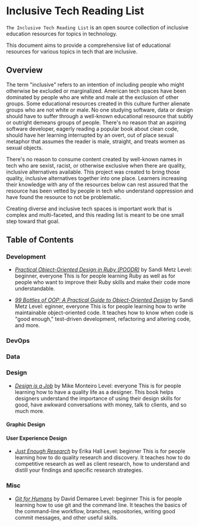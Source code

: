 # Inclusive Tech Reading List

`The Inclusive Tech Reading List` is an open source collection of inclusive education resources for topics in technology.

This document aims to provide a comprehensive list of educational resources for various topics in tech that are inclusive.

## Overview
The term "inclusive" refers to an intention of including people who might otherwise be excluded or marginalized. American tech spaces have been dominated by people who are white and male at the exclusion of other groups. Some educational resources created in this culture further alienate groups who are not white or male. No one studying software, data or design should have to suffer through a well-known educational resource that subtly or outright demeans groups of people. There's no reason that an aspiring software developer, eagerly reading a popular book about clean code, should have her learning interrupted by an overt, out of place sexual metaphor that assumes the reader is male, straight, and treats women as sexual objects.

There's no reason to consume content created by well-known names in tech who are sexist, racist, or otherwise exclusive when there are quality, inclusive alternatives available. This project was created to bring those quality, inclusive alternatives together into one place. Learners increasing their knowledge with any of the resources below can rest assured that the resource has been vetted by people in tech who understand oppression and have found the resource to not be problematic.

Creating diverse and inclusive tech spaces is important work that is complex and multi-faceted, and this reading list is meant to be one small step toward that goal.

## Table of Contents

### Development
- [_Practical Object-Oriented Design in Ruby (POODR)_](https://www.sandimetz.com/products/) by Sandi Metz
Level: beginner, everyone
This is for people learning Ruby as well as for people who want to improve their Ruby skills and make their code more understandable.

- [_99 Bottles of OOP: A Practical Guide to Object-Oriented Design_](https://www.sandimetz.com/products/) by Sandi Metz
Level: eginner, everyone
This is for people learning how to write maintainable object-oriented code. It teaches how to know when code is "good enough," test-driven development, refactoring and altering code, and more.

### DevOps

### Data

### Design
- [_Design is a Job_](https://abookapart.com/products/design-is-a-job) by Mike Monteiro
Level: everyone
This is for people learning how to have a quality life as a designer. This book helps designers understand the importance of using their design skills for good, have awkward conversations with money, talk to clients, and so much more.

#### Graphic Design
#### User Experience Design
- [_Just Enough Research_](https://abookapart.com/products/just-enough-research) by Erika Hall
Level: beginner
This is for people learning how to do quality research and discovery. It teaches how to do competitive research as well as client research, how to understand and distill your findings and specific research strategies.

### Misc
- [_Git for Humans_](https://abookapart.com/products/git-for-humans) by David Demaree
Level: beginner
This is for people learning how to use git and the command line. It teaches the basics of the command-line workflow, branches, repositories, writing good commit messages, and other useful skills.
